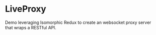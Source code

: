 # LiveProxy
Demo leveraging Isomorphic Redux to create an websocket proxy server that wraps a RESTful API.
